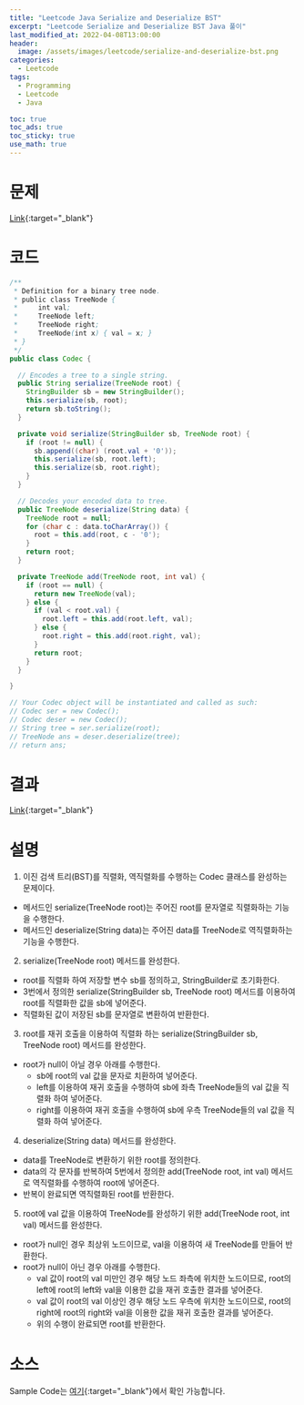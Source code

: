 ```yaml
---
title: "Leetcode Java Serialize and Deserialize BST"
excerpt: "Leetcode Serialize and Deserialize BST Java 풀이"
last_modified_at: 2022-04-08T13:00:00
header:
  image: /assets/images/leetcode/serialize-and-deserialize-bst.png
categories:
  - Leetcode
tags:
  - Programming
  - Leetcode
  - Java

toc: true
toc_ads: true
toc_sticky: true
use_math: true
---
```

# 문제
[Link](https://leetcode.com/problems/serialize-and-deserialize-bst/){:target="_blank"}

# 코드
```java
/**
 * Definition for a binary tree node.
 * public class TreeNode {
 *     int val;
 *     TreeNode left;
 *     TreeNode right;
 *     TreeNode(int x) { val = x; }
 * }
 */
public class Codec {

  // Encodes a tree to a single string.
  public String serialize(TreeNode root) {
    StringBuilder sb = new StringBuilder();
    this.serialize(sb, root);
    return sb.toString();
  }

  private void serialize(StringBuilder sb, TreeNode root) {
    if (root != null) {
      sb.append((char) (root.val + '0'));
      this.serialize(sb, root.left);
      this.serialize(sb, root.right);
    }
  }

  // Decodes your encoded data to tree.
  public TreeNode deserialize(String data) {
    TreeNode root = null;
    for (char c : data.toCharArray()) {
      root = this.add(root, c - '0');
    }
    return root;
  }

  private TreeNode add(TreeNode root, int val) {
    if (root == null) {
      return new TreeNode(val);
    } else {
      if (val < root.val) {
        root.left = this.add(root.left, val);
      } else {
        root.right = this.add(root.right, val);
      }
      return root;
    }
  }

}

// Your Codec object will be instantiated and called as such:
// Codec ser = new Codec();
// Codec deser = new Codec();
// String tree = ser.serialize(root);
// TreeNode ans = deser.deserialize(tree);
// return ans;
```

# 결과
[Link](https://leetcode.com/submissions/detail/676073207/){:target="_blank"}

# 설명
1. 이진 검색 트리(BST)를 직렬화, 역직렬화를 수행하는 Codec 클래스를 완성하는 문제이다.
- 메서드인 serialize(TreeNode root)는 주어진 root를 문자열로 직렬화하는 기능을 수행한다.
- 메서드인 deserialize(String data)는 주어진 data를 TreeNode로 역직렬화하는 기능을 수행한다.

2. serialize(TreeNode root) 메서드를 완성한다.
- root를 직렬화 하여 저장할 변수 sb를 정의하고, StringBuilder로 초기화한다.
- 3번에서 정의한 serialize(StringBuilder sb, TreeNode root) 메서드를 이용하여 root를 직렬화한 값을 sb에 넣어준다.
- 직렬화된 값이 저장된 sb를 문자열로 변환하여 반환한다.

3. root를 재귀 호출을 이용하여 직렬화 하는 serialize(StringBuilder sb, TreeNode root) 메서드를 완성한다.
- root가 null이 아닐 경우 아래를 수행한다.
  - sb에 root의 val 값을 문자로 치환하여 넣어준다.
  - left를 이용하여 재귀 호출을 수행하여 sb에 좌측 TreeNode들의 val 값을 직렬화 하여 넣어준다.
  - right를 이용하여 재귀 호출을 수행하여 sb에 우측 TreeNode들의 val 값을 직렬화 하여 넣어준다.

4. deserialize(String data) 메서드를 완성한다.
- data를 TreeNode로 변환하기 위한 root를 정의한다.
- data의 각 문자를 반복하여 5번에서 정의한 add(TreeNode root, int val) 메서드로 역직렬화를 수행하여 root에 넣어준다.
- 반복이 완료되면 역직렬화된 root를 반환한다.

5. root에 val 값을 이용하여 TreeNode를 완성하기 위한 add(TreeNode root, int val) 메서드를 완성한다.
- root가 null인 경우 최상위 노드이므로, val을 이용하여 새 TreeNode를 만들어 반환한다.
- root가 null이 아닌 경우 아래를 수행한다.
  - val 값이 root의 val 미만인 경우 해당 노드 좌측에 위치한 노드이므로, root의 left에 root의 left와 val을 이용한 값을 재귀 호출한 결과를 넣어준다.
  - val 값이 root의 val 이상인 경우 해당 노드 우측에 위치한 노드이므로, root의 right에 root의 right와 val을 이용한 값을 재귀 호출한 결과를 넣어준다.
  - 위의 수행이 완료되면 root를 반환한다.

# 소스
Sample Code는 [여기](https://github.com/GracefulSoul/leetcode/blob/master/src/main/java/gracefulsoul/problems/SerializeAndDeserializeBST.java){:target="_blank"}에서 확인 가능합니다.